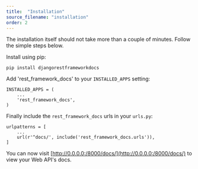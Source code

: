 ```yaml
---
title:  "Installation"
source_filename: "installation"
order: 2
---
```


The installation itself should not take more than a couple of minutes. Follow the simple steps below.

Install using pip:

    pip install djangorestframeworkdocs

Add 'rest_framework_docs' to your `INSTALLED_APPS` setting:

    INSTALLED_APPS = (
        ...
        'rest_framework_docs',
    )

Finally include the `rest_framework_docs` urls in your `urls.py`:

    urlpatterns = [
        ...
        url(r'^docs/', include('rest_framework_docs.urls')),
    ]

You can now visit [http://0.0.0.0:/8000/docs/](http://0.0.0.0:/8000/docs/) to view your Web API's docs.
